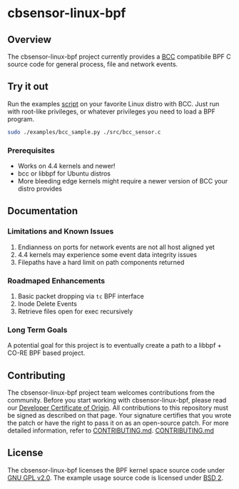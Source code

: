 
# cbsensor-linux-bpf

## Overview
The cbsensor-linux-bpf project currently provides a [BCC](https://github.com/iovisor/bcc) compatibile BPF C source code for general process, file and network events.

## Try it out
Run the examples [script](examples/bcc_sample.py) on your favorite Linux distro with BCC. Just run with root-like privileges, or whatever privileges you need to load a BPF program.

```bash
sudo ./examples/bcc_sample.py ./src/bcc_sensor.c
```

### Prerequisites
* Works on 4.4 kernels and newer!
* bcc or libbpf for Ubuntu distros
* More bleeding edge kernels might require a newer version of BCC your distro provides

## Documentation

### Limitations and Known Issues
1. Endianness on ports for network events are not all host aligned yet
2. 4.4 kernels may experience some event data integrity issues
3. Filepaths have a hard limit on path components returned

### Roadmaped Enhancements
1. Basic packet dropping via `tc` BPF interface
2. Inode Delete Events
3. Retrieve files open for exec recursively

### Long Term Goals
A potential goal for this project is to eventually create a path to a libbpf + CO-RE BPF based project.

## Contributing
The cbsensor-linux-bpf project team welcomes contributions from the community. Before you start working with cbsensor-linux-bpf, please
read our [Developer Certificate of Origin](https://cla.vmware.com/dco). All contributions to this repository must be
signed as described on that page. Your signature certifies that you wrote the patch or have the right to pass it on
as an open-source patch. For more detailed information, refer to [CONTRIBUTING.md](CONTRIBUTING.md).
[CONTRIBUTING.md](CONTRIBUTING.md)

## License
The cbsensor-linux-bpf licenses the BPF kernel space source code under [GNU GPL v2.0](LICENSE-GPL2.0). The example usage source code is licensed under [BSD 2](LICENSE-BSD2).
